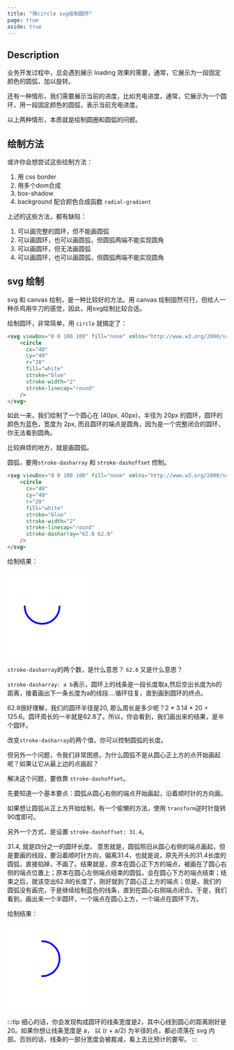 ```yaml
---
title: "用circle svg绘制圆环"
page: true
aside: true
---
```


## Description
业务开发过程中，总会遇到展示 loading 效果的需要，通常，它展示为一段固定颜色的圆弧，加以旋转。

还有一种情形，我们需要展示当前的进度，比如充电进度，通常，它展示为一个圆环，用一段固定颜色的圆弧，表示当前充电进度。

以上两种情形，本质就是绘制圆圈和圆弧的问题。

## 绘制方法
或许你会想尝试这些绘制方法：
1. 用 css border
2. 用多个dom合成
3. box-shadow
4. background 配合颜色合成函数 `radial-gradient`

上述的这些方法，都有缺陷：
1. 可以画完整的圆环，但不能画圆弧
2. 可以画圆环，也可以画圆弧，但圆弧两端不能实现圆角
3. 可以画圆环，但无法画圆弧
4. 可以画圆环，也可以画圆弧，但圆弧两端不能实现圆角

## svg 绘制
svg 和 canvas 绘制，是一种比较好的方法。用 canvas 绘制固然可行，但给人一种杀鸡用牛刀的感觉，因此，用svg绘制比较合适。

绘制圆环，非常简单，用 `circle` 就搞定了：
```html
<svg viewBox="0 0 100 100" fill="none" xmlns="http://www.w3.org/2000/svg" width="100" height="100">
    <circle 
      cx="40" 
      cy="40" 
      r="20" 
      fill="white"
      stroke="blue"
      stroke-width="2" 
      stroke-linecap="round"
    />
</svg>
```

如此一来，我们绘制了一个圆心在 (40px, 40px)，半径为 20px 的圆环，圆环的颜色为蓝色，宽度为 2px, 而且圆环的端点是圆角，因为是一个完整闭合的圆环，你无法看到圆角。

比较麻烦的地方，就是画圆弧。

圆弧，要用`stroke-dasharray` 和 `stroke-dashoffset` 控制。

```html
<svg viewBox="0 0 100 100" fill="none" xmlns="http://www.w3.org/2000/svg">
    <circle 
      cx="40" 
      cy="40" 
      r="20" 
      fill="white"
      stroke="blue"
      stroke-width="2" 
      stroke-linecap="round"
      stroke-dasharray="62.8 62.8"
    />
</svg>
```
绘制结果：
<section style="width: 200px; height: 200px; background: white">
<svg viewBox="0 0 100 100" fill="none" xmlns="http://www.w3.org/2000/svg" width="100%" height="100%">
    <circle 
      cx="40" 
      cy="40" 
      r="20" 
      fill="white"
      stroke="blue"
      stroke-width="2" 
      stroke-linecap="round"
      stroke-dasharray="62.8 62.8"
    />
</svg>
</section>

`stroke-dasharray`的两个数，是什么意思？ `62.8` 又是什么意思？

`stroke-dasharray: a b`表示，圆环上的线条是一段长度取a,然后空出长度为b的距离，接着画出下一条长度为a的线段....循环往复，直到画到圆环的终点。

62.8很好理解，我们的圆环半径是20, 那么周长是多少呢？2 * 3.14 * 20 = 125.6。圆环周长的一半就是62.8了。所以，你会看到，我们画出来的结果，是半个圆环。

改变`stroke-dasharray`的两个值，你可以控制圆弧的长度。

但另外一个问题，令我们非常困惑，为什么圆弧不是从圆心正上方的点开始画起呢？如果让它从最上边的点画起？

解决这个问题，要依靠 `stroke-dashoffset`。

先要知道一个基本要点：圆弧从圆心右侧的端点开始画起，沿着顺时针的方向画。

如果想让圆弧从正上方开始绘制，有一个偷懒的方法，使用 `transform`逆时针旋转90度即可。

另外一个方式，是设置 `stroke-dashoffset: 31.4`。

31.4, 就是四分之一的圆环长度。 意思就是，圆弧照旧从圆心右侧的端点画起，但是要画的线段，要沿着顺时针方向，偏离31.4，也就是说，原先开头的31.4长度的圆弧，直接掐掉，不画了。结果就是，原本在圆心正下方的端点，被画在了圆心右侧的端点位置上；原本在圆心左侧端点结束的圆弧，会在圆心下方的端点结束；结束之后，就该空出62.8的长度了，刚好就到了圆心正上方的端点；但是，我们的圆弧没有画完，于是继续绘制蓝色的线条，直到在圆心右侧端点闭合。于是，我们看到，画出来一个半圆环，一个端点在圆心上方，一个端点在圆环下方。

绘制结果：
<section style="width: 200px; height: 200px; background: white">
<svg viewBox="0 0 100 100" fill="none" xmlns="http://www.w3.org/2000/svg" width="100%" height="100%">
    <circle 
      cx="40" 
      cy="40" 
      r="20" 
      fill="white"
      stroke="blue"
      stroke-width="2" 
      stroke-linecap="round"
      stroke-dasharray="62.8 62.8"
      stroke-dashoffset="31.4"
    />
</svg>
</section>

:::tip <TipIcon />
细心的话，你会发现构成圆环的线条宽度是2，其中心线到圆心的距离刚好是20。如果你想让线条宽度是 a， 以 (r + a/2) 为半径的点，都必须落在 svg 内部。否则的话，线条的一部分宽度会被裁减，看上去比预计的要窄。
:::